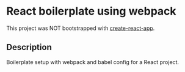 # React boilerplate using webpack

This project was NOT bootstrapped with [create-react-app](https://github.com/facebook/create-react-app).

## Description

Boilerplate setup with webpack and babel config for a React project.

